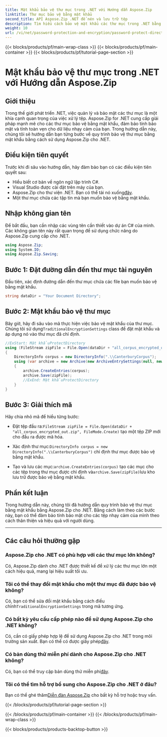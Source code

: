 ```yaml
---
title: Mật khẩu bảo vệ thư mục trong .NET với Hướng dẫn Aspose.Zip
linktitle: Thư mục bảo vệ bằng mật khẩu
second_title: API Aspose.Zip .NET để nén và lưu trữ tệp
description: Tìm hiểu cách bảo vệ mật khẩu các thư mục trong .NET bằng Aspose.Zip. Bảo mật các tập tin của bạn một cách dễ dàng với hướng dẫn từng bước này.
weight: 10
url: /vi/net/password-protection-and-encryption/password-protect-directory/
---
```


{{< blocks/products/pf/main-wrap-class >}}
{{< blocks/products/pf/main-container >}}
{{< blocks/products/pf/tutorial-page-section >}}

# Mật khẩu bảo vệ thư mục trong .NET với Hướng dẫn Aspose.Zip


## Giới thiệu

Trong thế giới phát triển .NET, việc quản lý và bảo mật các thư mục là một khía cạnh quan trọng của việc xử lý tệp. Aspose.Zip for .NET cung cấp giải pháp mạnh mẽ cho các thư mục bảo vệ bằng mật khẩu, đảm bảo tính bảo mật và tính toàn vẹn cho dữ liệu nhạy cảm của bạn. Trong hướng dẫn này, chúng tôi sẽ hướng dẫn bạn từng bước về quy trình bảo vệ thư mục bằng mật khẩu bằng cách sử dụng Aspose.Zip cho .NET.

## Điều kiện tiên quyết

Trước khi đi sâu vào hướng dẫn, hãy đảm bảo bạn có các điều kiện tiên quyết sau:

- Hiểu biết cơ bản về ngôn ngữ lập trình C#.
- Visual Studio được cài đặt trên máy của bạn.
-  Aspose.Zip cho thư viện .NET. Bạn có thể tải nó xuống[đây](https://releases.aspose.com/zip/net/).
- Một thư mục chứa các tập tin mà bạn muốn bảo vệ bằng mật khẩu.

## Nhập không gian tên

Để bắt đầu, bạn cần nhập các vùng tên cần thiết vào dự án C# của mình. Các không gian tên này rất quan trọng để sử dụng chức năng do Aspose.Zip cung cấp cho .NET.

```csharp
using Aspose.Zip;
using System.IO;
using Aspose.Zip.Saving;
```

## Bước 1: Đặt đường dẫn đến thư mục tài nguyên

Đầu tiên, xác định đường dẫn đến thư mục chứa các file bạn muốn bảo vệ bằng mật khẩu.

```csharp
string dataDir = "Your Document Directory";
```

## Bước 2: Mật khẩu bảo vệ thư mục

 Bây giờ, hãy đi sâu vào mã thực hiện việc bảo vệ mật khẩu của thư mục. Chúng tôi sử dụng`TraditionalEncryptionSettings` class để đặt mật khẩu và áp dụng nó vào thư mục đã chỉ định.

```csharp
//ExStart: Mật khẩuProtectDirectory
using (FileStream zipFile = File.Open(dataDir + "all_corpus_encrypted_out.zip", FileMode.Create))
{
    DirectoryInfo corpus = new DirectoryInfo(".\\CanterburyCorpus");
    using (var archive = new Archive(new ArchiveEntrySettings(null, new TraditionalEncryptionSettings("p@s$"))))
    {
        archive.CreateEntries(corpus);
        archive.Save(zipFile);
        //ExEnd: Mật khẩuProtectDirectory
    }
}
```

## Bước 3: Giải thích mã

Hãy chia nhỏ mã để hiểu từng bước:

-  Đặt tệp đầu ra:`FileStream zipFile = File.Open(dataDir + "all_corpus_encrypted_out.zip", FileMode.Create)` tạo một tệp ZIP mới cho đầu ra được mã hóa.

-  Xác định thư mục:`DirectoryInfo corpus = new DirectoryInfo(".\\CanterburyCorpus")` chỉ định thư mục được bảo vệ bằng mật khẩu.

-  Tạo và lưu các mục:`archive.CreateEntries(corpus)` tạo các mục cho các tệp trong thư mục được chỉ định và`archive.Save(zipFile)`lưu kho lưu trữ được bảo vệ bằng mật khẩu.

## Phần kết luận

Trong hướng dẫn này, chúng tôi đã hướng dẫn quy trình bảo vệ thư mục bằng mật khẩu bằng Aspose.Zip cho .NET. Bằng cách làm theo các bước này, bạn có thể đảm bảo tính bảo mật cho các tệp nhạy cảm của mình theo cách thân thiện và hiệu quả với người dùng.

---

## Các câu hỏi thường gặp

### Aspose.Zip cho .NET có phù hợp với các thư mục lớn không?
Có, Aspose.Zip dành cho .NET được thiết kế để xử lý các thư mục lớn một cách hiệu quả, mang lại hiệu suất tối ưu.

### Tôi có thể thay đổi mật khẩu cho một thư mục đã được bảo vệ không?
 Có, bạn có thể sửa đổi mật khẩu bằng cách điều chỉnh`TraditionalEncryptionSettings` trong mã tương ứng.

### Có bất kỳ yêu cầu cấp phép nào để sử dụng Aspose.Zip cho .NET không?
 Có, cần có giấy phép hợp lệ để sử dụng Aspose.Zip cho .NET trong môi trường sản xuất. Bạn có thể có được giấy phép[đây](https://purchase.aspose.com/buy).

### Có bản dùng thử miễn phí dành cho Aspose.Zip cho .NET không?
 Có, bạn có thể truy cập bản dùng thử miễn phí[đây](https://releases.aspose.com/).

### Tôi có thể tìm hỗ trợ bổ sung cho Aspose.Zip cho .NET ở đâu?
 Bạn có thể ghé thăm[Diễn đàn Aspose.Zip](https://forum.aspose.com/c/zip/37) cho bất kỳ hỗ trợ hoặc truy vấn.


{{< /blocks/products/pf/tutorial-page-section >}}

{{< /blocks/products/pf/main-container >}}
{{< /blocks/products/pf/main-wrap-class >}}

{{< blocks/products/products-backtop-button >}}
